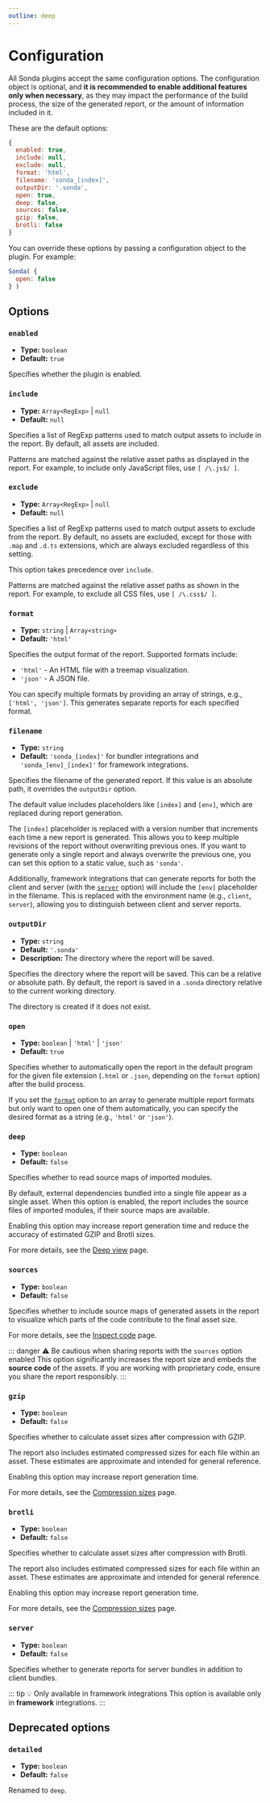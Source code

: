 ```yaml
---
outline: deep
---
```


# Configuration

All Sonda plugins accept the same configuration options. The configuration object is optional, and **it is recommended to enable additional features only when necessary**, as they may impact the performance of the build process, the size of the generated report, or the amount of information included in it.

These are the default options:

```js
{
  enabled: true,
  include: null,
  exclude: null,
  format: 'html',
  filename: 'sonda_[index]',
  outputDir: '.sonda',
  open: true,
  deep: false,
  sources: false,
  gzip: false,
  brotli: false
}
```

You can override these options by passing a configuration object to the plugin. For example:

```js
Sonda( {
  open: false
} )
```

## Options

### `enabled` <Badge type="tip" text="Introduced in 0.7.0" />

* **Type:** `boolean`
* **Default:** `true`

Specifies whether the plugin is enabled.

### `include` <Badge type="tip" text="Introduced in 0.9.0" />

* **Type:** `Array<RegExp>` | `null`
* **Default:** `null`

Specifies a list of RegExp patterns used to match output assets to include in the report. By default, all assets are included.

Patterns are matched against the relative asset paths as displayed in the report. For example, to include only JavaScript files, use `[ /\.js$/ ]`.

### `exclude` <Badge type="tip" text="Introduced in 0.9.0" />

* **Type:** `Array<RegExp>` | `null`
* **Default:** `null`

Specifies a list of RegExp patterns used to match output assets to exclude from the report. By default, no assets are excluded, except for those with `.map` and `.d.ts` extensions, which are always excluded regardless of this setting.

This option takes precedence over `include`.

Patterns are matched against the relative asset paths as shown in the report. For example, to exclude all CSS files, use `[ /\.css$/ ]`.

### `format`

* **Type:** `string` | `Array<string>`
* **Default:** `'html'`

Specifies the output format of the report. Supported formats include:

* `'html'` - An HTML file with a treemap visualization.
* `'json'` - A JSON file.

You can specify multiple formats by providing an array of strings, e.g., `['html', 'json']`. This generates separate reports for each specified format.

### `filename` <Badge type="tip" text="Introduced in 0.6.0" />

* **Type:** `string`
* **Default:** `'sonda_[index]'` for bundler integrations and `'sonda_[env]_[index]'` for framework integrations.

Specifies the filename of the generated report. If this value is an absolute path, it overrides the `outputDir` option.

The default value includes placeholders like `[index]` and `[env]`, which are replaced during report generation.

The `[index]` placeholder is replaced with a version number that increments each time a new report is generated. This allows you to keep multiple revisions of the report without overwriting previous ones. If you want to generate only a single report and always overwrite the previous one, you can set this option to a static value, such as `'sonda'`.

Additionally, framework integrations that can generate reports for both the client and server (with the [`server`](#server) option) will include the `[env]` placeholder in the filename. This is replaced with the environment name (e.g., `client`, `server`), allowing you to distinguish between client and server reports.

### `outputDir` <Badge type="tip" text="Introduced in 0.8.0" />
* **Type:** `string`
* **Default:** `'.sonda'`
* **Description:** The directory where the report will be saved.

Specifies the directory where the report will be saved. This can be a relative or absolute path. By default, the report is saved in a `.sonda` directory relative to the current working directory.

The directory is created if it does not exist.

### `open`

* **Type:** `boolean` | `'html'` | `'json'`
* **Default:** `true`

Specifies whether to automatically open the report in the default program for the given file extension (`.html` or `.json`, depending on the `format` option) after the build process.

If you set the [`format`](#format) option to an array to generate multiple report formats but only want to open one of them automatically, you can specify the desired format as a string (e.g., `'html'` or `'json'`).

### `deep`

* **Type:** `boolean`
* **Default:** `false`

Specifies whether to read source maps of imported modules.

By default, external dependencies bundled into a single file appear as a single asset. When this option is enabled, the report includes the source files of imported modules, if their source maps are available.

Enabling this option may increase report generation time and reduce the accuracy of estimated GZIP and Brotli sizes.

For more details, see the [Deep view](/features/deep-view) page.

### `sources` <Badge type="tip" text="Introduced in 0.5.0" />

* **Type:** `boolean`
* **Default:** `false`

Specifies whether to include source maps of generated assets in the report to visualize which parts of the code contribute to the final asset size.

For more details, see the [Inspect code](/features/used-code) page.

::: danger ⚠️ Be cautious when sharing reports with the `sources` option enabled
This option significantly increases the report size and embeds the **source code** of the assets. If you are working with proprietary code, ensure you share the report responsibly.
:::

### `gzip`

* **Type:** `boolean`
* **Default:** `false`

Specifies whether to calculate asset sizes after compression with GZIP.

The report also includes estimated compressed sizes for each file within an asset. These estimates are approximate and intended for general reference.

Enabling this option may increase report generation time.

For more details, see the [Compression sizes](/features/compression-sizes) page.

### `brotli`

* **Type:** `boolean`
* **Default:** `false`

Specifies whether to calculate asset sizes after compression with Brotli.

The report also includes estimated compressed sizes for each file within an asset. These estimates are approximate and intended for general reference.

Enabling this option may increase report generation time.

For more details, see the [Compression sizes](/features/compression-sizes) page.

### `server` <Badge type="tip" text="Introduced in 0.7.0" />

* **Type:** `boolean`
* **Default:** `false`

Specifies whether to generate reports for server bundles in addition to client bundles.

::: tip 💡 Only available in framework integrations
This option is available only in **framework** integrations.
:::

## Deprecated options

### `detailed` <Badge type="danger" text="Removed in 0.8.0" />

* **Type:** `boolean`
* **Default:** `false`

Renamed to `deep`.
